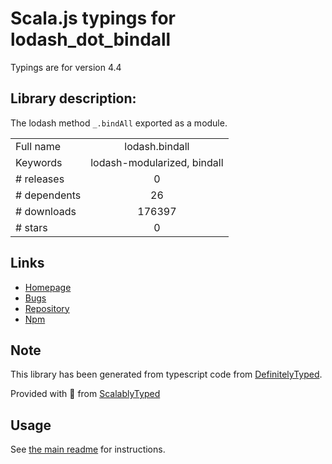 
# Scala.js typings for lodash_dot_bindall

Typings are for version 4.4

## Library description:
The lodash method `_.bindAll` exported as a module.

|                    |                 |
| ------------------ | :-------------: |
| Full name          | lodash.bindall |
| Keywords           | lodash-modularized, bindall |
| # releases         | 0 |
| # dependents       | 26 |
| # downloads        | 176397 |
| # stars            | 0 |

## Links
- [Homepage](https://lodash.com/)
- [Bugs](https://github.com/lodash/lodash/issues)
- [Repository](https://github.com/lodash/lodash)
- [Npm](https://www.npmjs.com/package/lodash.bindall)
    


## Note
This library has been generated from typescript code from [DefinitelyTyped](https://definitelytyped.org).

Provided with :purple_heart: from [ScalablyTyped](https://github.com/oyvindberg/ScalablyTyped)

## Usage
See [the main readme](../../readme.md) for instructions.


